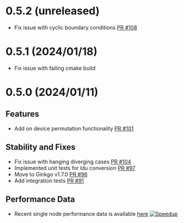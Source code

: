 # 0.5.2 (unreleased)
- Fix issue with cyclic boundary conditions [PR #108](https://github.com/hpsim/OGL/pull/108)
# 0.5.1 (2024/01/18)
- Fix issue with failing cmake build 
# 0.5.0 (2024/01/11)
## Features
- Add on device permutation functionality [PR #101](https://github.com/hpsim/OGL/pull/101) 
## Stability and Fixes
- Fix issue with hanging diverging cases [PR #104](https://github.com/hpsim/OGL/pull/96)
- Implemented unit tests for ldu conversion [PR #97](https://github.com/hpsim/OGL/pull/97)
- Move to Ginkgo v1.7.0 [PR #96](https://github.com/hpsim/OGL/pull/96)
- Add integration tests [PR #91](https://github.com/hpsim/OGL/pull/91)
## Performance Data
- Recent single node performance data is available [here](https://github.com/exasim-project/benchmark_data/pull/5)
[![Speedup](https://github.com/exasim-project/benchmark_data/blob/ogl_170_rev1/2024-01-10_09_21/LidDrivenCavity3D/postProcessing/ogl_170_rev1/unprecond_speedup_SolveP_over_nCells_c%3DnProcs_s%3Dsolver_p_cols%3DHost.png)](https://github.com/exasim-project/benchmark_data/blob/ogl_170_rev1/2024-01-10_09_21/LidDrivenCavity3D/postProcessing/ogl_170_rev1/unprecond_speedup_SolveP_over_nCells_c%3DnProcs_s%3Dsolver_p_cols%3DHost.png)
